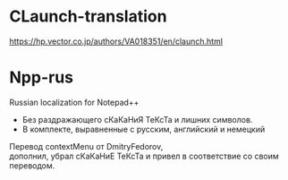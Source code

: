 # CLaunch-translation

<a href="https://hp.vector.co.jp/authors/VA018351/en/claunch.html" target="_blank">https://hp.vector.co.jp/authors/VA018351/en/claunch.html</a>

# Npp-rus

Russian localization for Notepad++  
* Без раздражающего сКаКаНиЯ ТеКсТа и лишних символов.  
* В комплекте, выравненные с русским, английский и немецкий 

Перевод contextMenu от DmitryFedorov,  
дополнил, убрал сКаКаНиЕ ТеКсТа и привел в соответствие со своим переводом.
